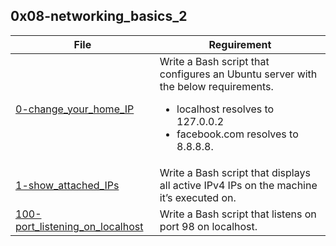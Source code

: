 ## 0x08-networking_basics_2

| File | Reguirement |
| ---- | ----------- |
| [0-change_your_home_IP](./0-change_your_home_IP) | Write a Bash script that configures an Ubuntu server with the below requirements.<ul><li>localhost resolves to 127.0.0.2</li><li>facebook.com resolves to 8.8.8.8.</li></ul> |
| [1-show_attached_IPs](./1-show_attached_IPs) | Write a Bash script that displays all active IPv4 IPs on the machine it’s executed on. |
| [100-port_listening_on_localhost](./100-port_listening_on_localhost) | Write a Bash script that listens on port 98 on localhost. |
